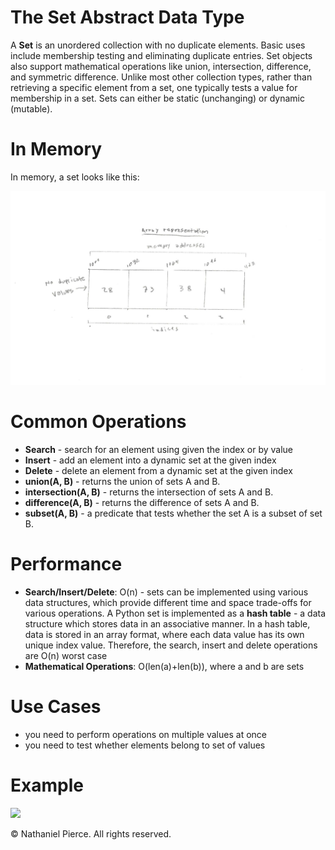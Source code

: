 
<h1>The Set Abstract Data Type</h1>

<p>A <strong>Set</strong> is an unordered collection with no duplicate elements. Basic uses include membership testing and eliminating duplicate entries. Set objects also support mathematical operations like union, intersection, difference, and symmetric difference. Unlike most other collection types, rather than retrieving a specific element from a set, one typically tests a value for membership in a set. Sets can either be static (unchanging) or dynamic (mutable).</p>

<h1>In Memory</h1>

<p>In memory, a set looks like this:</p>
<img src="img/set.png" width="800">

<h1>Common Operations</h1>

<ul>
  <li><strong>Search</strong> - search for an element using given the index or by value
  <li><strong>Insert</strong> - add an element into a dynamic set at the given index
  <li><strong>Delete</strong> - delete an element from a dynamic set at the given index
  <li><strong>union(A, B)</strong> - returns the union of sets A and B.
  <li><strong>intersection(A, B)</strong> - returns the intersection of sets A and B.
  <li><strong>difference(A, B)</strong> - returns the difference of sets A and B.
  <li><strong>subset(A, B)</strong> - a predicate that tests whether the set A is a subset of set B.
</ul>

<h1>Performance</h1>

<ul>
  <li><strong>Search/Insert/Delete</strong>: O(n) - sets can be implemented using various data structures, which provide different time and space trade-offs for various operations. A Python set is implemented as a <strong>hash table</strong> - a data structure which stores data in an associative manner. In a hash table, data is stored in an array format, where each data value has its own unique index value. Therefore, the search, insert and delete operations are O(n) worst case
  <li><strong>Mathematical Operations</strong>: O(len(a)+len(b)), where a and b are sets 
</ul>

<h1>Use Cases</h1>

<ul>
  <li>you need to perform operations on multiple values at once
  <li>you need to test whether elements belong to set of values
</ul>

<h1>Example</h1>

![](gif/x.gif)

<p>&copy; Nathaniel Pierce. All rights reserved.</p>

